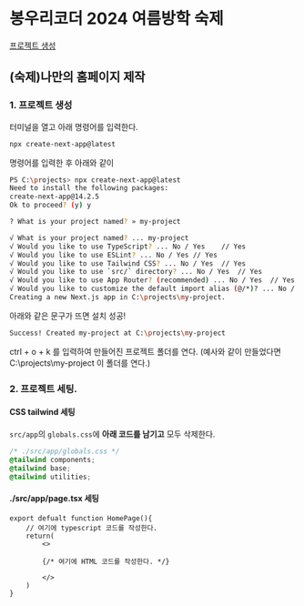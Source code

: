 # 봉우리코더 2024 여름방학 숙제



[프로젝트 생성](#1-프로젝트-생성)
## (숙제)나만의 홈페이지 제작


### 1. 프로젝트 생성
터미널을 열고 아래 명령어를 입력한다. 
```bash
npx create-next-app@latest
```

명령어를 입력한 후 아래와 같이 

```bash
PS C:\projects> npx create-next-app@latest
Need to install the following packages:
create-next-app@14.2.5
Ok to proceed? (y) y

? What is your project named? » my-project

√ What is your project named? ... my-project
√ Would you like to use TypeScript? ... No / Yes    // Yes
√ Would you like to use ESLint? ... No / Yes // Yes
√ Would you like to use Tailwind CSS? ... No / Yes  // Yes
√ Would you like to use `src/` directory? ... No / Yes  // Yes
√ Would you like to use App Router? (recommended) ... No / Yes  // Yes
√ Would you like to customize the default import alias (@/*)? ... No / Yes  // No
Creating a new Next.js app in C:\projects\my-project.
```


아래와 같은 문구가 뜨면 설치 성공!
```bash
Success! Created my-project at C:\projects\my-project
```

ctrl + o + k 를 입력하여 만들어진 프로젝트 폴더를 연다. (예사와 같이 만들었다면 C:\projects\my-project 이 폴더를 연다.)


### 2. 프로젝트 세팅.

#### CSS tailwind 세팅
```src/app```의 ```globals.css```에 **아래 코드를 남기고** 모두 삭제한다.

```css
/* ./src/app/globals.css */
@tailwind components;
@tailwind base;
@tailwind utilities;
```

#### ./src/app/page.tsx 세팅

```tsx
export defualt function HomePage(){
    // 여기에 typescript 코드를 작성한다.
    return(
        <>

        {/* 여기에 HTML 코드를 작성한다. */}
        
        </>
    )
}
```
